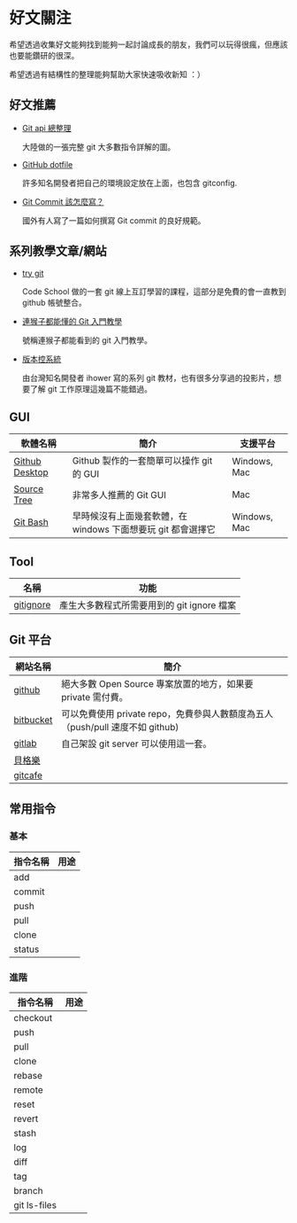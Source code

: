 # 好文關注
希望透過收集好文能夠找到能夠一起討論成長的朋友，我們可以玩得很瘋，但應該也要能鑽研的很深。

希望透過有結構性的整理能夠幫助大家快速吸收新知 ：）


## 好文推薦
- [Git api 總整理](img/git-api.png)

	大陸做的一張完整 git 大多數指令詳解的圖。

- [GitHub dotfile](https://dotfiles.github.io/)

	許多知名開發者把自己的環境設定放在上面，也包含 gitconfig.
	
- [Git Commit 該怎麼寫？](http://chris.beams.io/posts/git-commit/)

	國外有人寫了一篇如何撰寫 Git commit 的良好規範。

## 系列教學文章/網站
- [try git](https://try.github.io/levels/1/challenges/1)

	Code School 做的一套 git 線上互訂學習的課程，這部分是免費的會一直教到 github 帳號整合。

- [連猴子都能懂的 Git 入門教學](https://backlogtool.com/git-guide/tw/)

	號稱連猴子都能看到的 git 入門教學。

- [版本控系統](https://ihower.tw/git/)

	由台灣知名開發者 ihower 寫的系列 git 教材，也有很多分享過的投影片，想要了解 git 工作原理這幾篇不能錯過。


## GUI
軟體名稱|簡介|支援平台
------|---|---------
[Github Desktop](https://desktop.github.com/)|Github 製作的一套簡單可以操作 git 的 GUI|Windows, Mac
[Source Tree](https://www.sourcetreeapp.com/)|非常多人推薦的 Git GUI|Mac
[Git Bash](https://git-for-windows.github.io/)|早時候沒有上面幾套軟體，在 windows 下面想要玩 git 都會選擇它|Windows, Mac

## Tool
名稱|功能
----|----
[gitignore](https://www.gitignore.io/)| 產生大多數程式所需要用到的 git ignore 檔案


## Git 平台
網站名稱|簡介
-------|--------
[github](https://github.com/)|絕大多數 Open Source 專案放置的地方，如果要 private 需付費。
[bitbucket](https://bitbucket.org/)|可以免費使用 private repo，免費參與人數額度為五人</br>（push/pull 速度不如 github)
[gitlab](https://about.gitlab.com/)|自己架設 git server 可以使用這一套。
[貝格樂](https://backlogtool.com/git-guide/tw/)|
[gitcafe](https://gitcafe.com/?locale=zh-TW)|

## 常用指令
### 基本
指令名稱|用途
-------|---
add|
commit|
push|
pull|
clone|
status|

### 進階
指令名稱|用途
-------|---
checkout|
push|
pull|
clone|
rebase|
remote|
reset|
revert|
stash|
log|
diff|
tag|
branch|
git ls-files|





